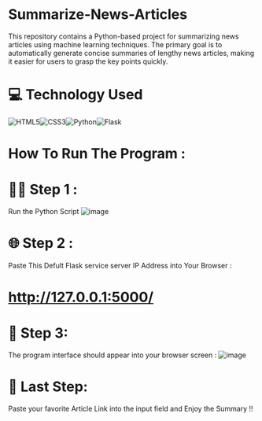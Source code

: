 # Summarize-News-Articles
This repository contains a Python-based project for summarizing news articles using machine learning techniques. The primary goal is to automatically generate concise summaries of lengthy news articles, making it easier for users to grasp the key points quickly.

# 💻 Technology Used
![HTML5](https://img.shields.io/badge/html5-%23E34F26.svg?style=for-the-badge&logo=html5&logoColor=white)![CSS3](https://img.shields.io/badge/css3-%231572B6.svg?style=for-the-badge&logo=css3&logoColor=white)![Python](https://img.shields.io/badge/python-3670A0?style=for-the-badge&logo=python&logoColor=ffdd54)![Flask](https://img.shields.io/badge/flask-%23000.svg?style=for-the-badge&logo=flask&logoColor=white)

# How To Run The Program : 

# 🏃‍♂️ Step 1 : 
Run the Python Script
![image](https://github.com/user-attachments/assets/03a29320-5f39-4f41-874c-fd16825c8c13)

# 🌐 Step 2 :
Paste This Defult Flask service server IP Address into Your Browser : 
# http://127.0.0.1:5000/

# 💓 Step 3: 
The program interface should appear into your browser screen : 
![image](https://github.com/user-attachments/assets/77b5b403-a68a-4848-8f25-610131d56f7e)

# 🎊 Last Step: 
Paste your favorite Article Link into the input field and Enjoy the Summary !!

